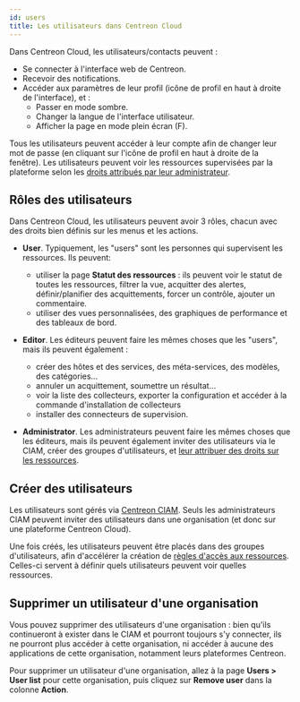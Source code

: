 ```yaml
---
id: users
title: Les utilisateurs dans Centreon Cloud
---
```


Dans Centreon Cloud, les utilisateurs/contacts peuvent :

* Se connecter à l'interface web de Centreon.
* Recevoir des notifications.
* Accéder aux paramètres de leur profil (icône de profil en haut à droite de l'interface), et :
  * Passer en mode sombre.
  * Changer la langue de l'interface utilisateur.
  * Afficher la page en mode plein écran (F).

Tous les utilisateurs peuvent accéder à leur compte afin de changer leur mot de passe (en cliquant sur l'icône de profil en haut à droite de la fenêtre). Les utilisateurs peuvent voir les ressources supervisées par la plateforme selon les [droits attribués par leur administrateur](../administration/resource_access.md).

## Rôles des utilisateurs

Dans Centreon Cloud, les utilisateurs peuvent avoir 3 rôles, chacun avec des droits bien définis sur les menus et les actions.

* **User**. Typiquement, les "users" sont les personnes qui supervisent les ressources. Ils peuvent:
  * utiliser la page **Statut des ressources** : ils peuvent voir le statut de toutes les ressources, filtrer la vue, acquitter des alertes, définir/planifier des acquittements, forcer un contrôle, ajouter un commentaire.
  * utiliser des vues personnalisées, des graphiques de performance et des tableaux de bord.

* **Editor**. Les éditeurs peuvent faire les mêmes choses que les "users", mais ils peuvent également :
  * créer des hôtes et des services, des méta-services, des modèles, des catégories...
  * annuler un acquittement, soumettre un résultat...
  * voir la liste des collecteurs, exporter la configuration et accéder à la commande d'installation de collecteurs
  * installer des connecteurs de supervision.

* **Administrator**. Les administrateurs peuvent faire les mêmes choses que les éditeurs, mais ils peuvent également inviter des utilisateurs via le CIAM, créer des groupes d'utilisateurs, et [leur attribuer des droits sur les ressources](../administration/resource_access.md).

## Créer des utilisateurs

Les utilisateurs sont gérés via [Centreon CIAM](../ciam/ciam.md). Seuls les administrateurs CIAM peuvent inviter des utilisateurs dans une organisation (et donc sur une plateforme Centreon Cloud).

Une fois créés, les utilisateurs peuvent être placés dans des groupes d'utilisateurs, afin d'accélérer la création de [règles d'accès aux ressources](../administration/resource_access.md). Celles-ci servent à définir quels utilisateurs peuvent voir quelles ressources.

## Supprimer un utilisateur d'une organisation

Vous pouvez supprimer des utilisateurs d'une organisation : bien qu'ils continueront à exister dans le CIAM et pourront toujours s'y connecter, ils ne pourront plus accéder à cette organisation, ni accéder à aucune des applications de cette organisation, notamment leurs plateformes Centreon.

Pour supprimer un utilisateur d'une organisation, allez à la page **Users > User list** pour cette organisation, puis cliquez sur **Remove user** dans la colonne **Action**.
